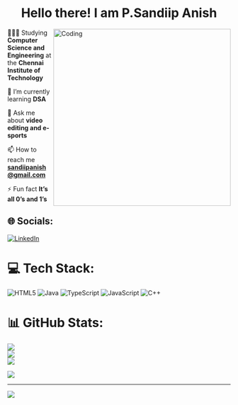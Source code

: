 <h1 align="center">Hello there! I am P.Sandiip Anish</h1>
<img align="right" alt="Coding" width="400" src="https://i.gifer.com/58kL.gif">


 🙋🏻‍♂️ Studying **Computer Science and Engineering** at the **Chennai Institute of Technology**

 🌱 I’m currently learning **DSA**

 💬 Ask me about **video editing and e-sports**

 📫 How to reach me **sandiipanish@gmail.com**

 ⚡ Fun fact **It’s all 0’s and 1’s**



## 🌐 Socials:
[![LinkedIn](https://img.shields.io/badge/LinkedIn-%230077B5.svg?logo=linkedin&logoColor=white)](https://linkedin.com/in/https://www.linkedin.com/in/p-sandiip-anish-aabb4525b) 

# 💻 Tech Stack:
![HTML5](https://img.shields.io/badge/html5-%23E34F26.svg?style=for-the-badge&logo=html5&logoColor=white) ![Java](https://img.shields.io/badge/java-%23ED8B00.svg?style=for-the-badge&logo=openjdk&logoColor=white) ![TypeScript](https://img.shields.io/badge/typescript-%23007ACC.svg?style=for-the-badge&logo=typescript&logoColor=white) ![JavaScript](https://img.shields.io/badge/javascript-%23323330.svg?style=for-the-badge&logo=javascript&logoColor=%23F7DF1E) ![C++](https://img.shields.io/badge/c++-%2300599C.svg?style=for-the-badge&logo=c%2B%2B&logoColor=white)
# 📊 GitHub Stats:
![](https://github-readme-stats.vercel.app/api?username=SandiipAnish&theme=radical&hide_border=false&include_all_commits=false&count_private=false)<br/>
![](https://github-readme-streak-stats.herokuapp.com/?user=SandiipAnish&theme=radical&hide_border=false)<br/>
![](https://github-readme-stats.vercel.app/api/top-langs/?username=SandiipAnish&theme=radical&hide_border=false&include_all_commits=false&count_private=false&layout=compact)

![](https://quotes-github-readme.vercel.app/api?type=horizontal&theme=radical)

---
[![](https://visitcount.itsvg.in/api?id=SandiipAnish&icon=0&color=0)](https://visitcount.itsvg.in)

<!-- Proudly created with GPRM ( https://gprm.itsvg.in ) -->

